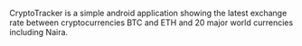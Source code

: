  CryptoTracker is a simple android application showing the latest exchange rate between cryptocurrencies BTC and ETH and 20 major world currencies including Naira.
